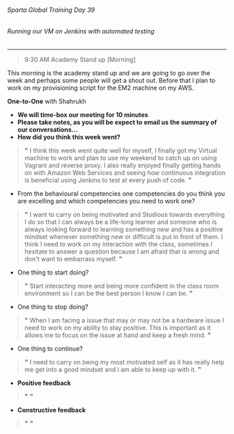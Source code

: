 ###### Sparta Global Training Day 39
###### Running our VM on Jenkins with automated testing

___


> 9:30 AM Academy Stand up [Morning]

This morning is the academy stand up and we are going to go over the week and perhaps some people will get a shout out. Before that I plan to work on my provisioning script for the EM2 machine on my AWS.

**One-to-One** with Shahrukh

- **We will time-box our meeting for 10 minutes**
- **Please take notes, as you will be expect to email us the summary of our conversations...**
- **How did you think this week went?**
>**"** I think this week went quite well for myself, I finally got my Virtual machine to work and plan to use my weekend to catch up on using Vagrant and reverse proxy. I also really enjoyed finally getting hands on with Amazon Web Services and seeing how continuous integration is beneficial using Jenkins to test at every push of code.
>**"**
- From the behavioural competencies one competencies do you think you are excelling and which competencies you need to work one?
>**"** I want to carry on being motivated and Studious towards everything I do so that I can always be a life-long learner and someone who is always looking forward to learning something new and has a positive mindset whenever something new or difficult is put in front of them. I think I need to work on my interaction with the class, sometimes I hesitate to answer a question because I am afraid that is wrong and don't want to embarrass myself.
>**"**
- One thing to start doing? 
>**"** Start interacting more and being more confident in the class room environment so I can be the best person I know I can be.
>**"**
- One thing to stop doing? 
>**"** When I am facing a issue that may or may not be a hardware issue I need to work on my ability to stay positive. This is important as it allows me to focus on the issue at hand and keep a fresh mind.
>**"**
- One thing to continue?
> **"** I need to carry on being my most motivated self as it has really help me get into a good mindset and I am able to keep up with it.
> **"**

* **Positive feedback** <br>
>**"** 
>**"**

* **Constructive feedback** <br>
>**"** 
>**"**